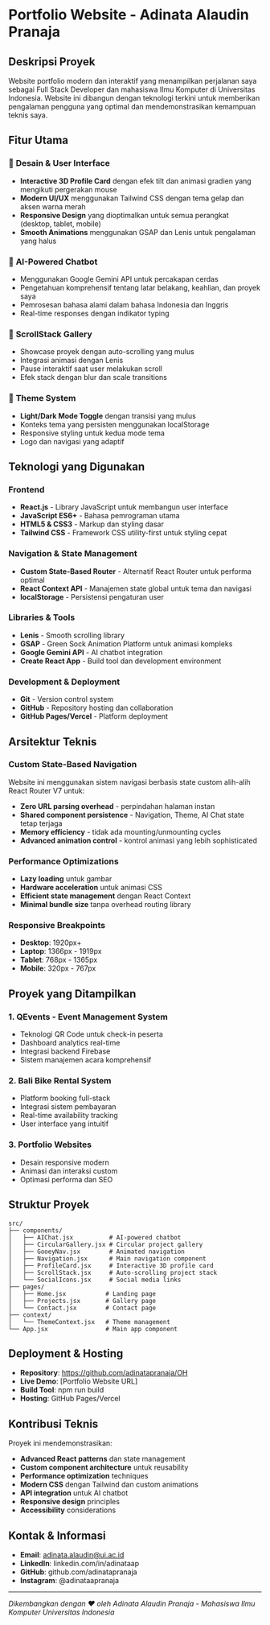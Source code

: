 # Portfolio Website - Adinata Alaudin Pranaja

## Deskripsi Proyek

Website portfolio modern dan interaktif yang menampilkan perjalanan saya sebagai Full Stack Developer dan mahasiswa Ilmu Komputer di Universitas Indonesia. Website ini dibangun dengan teknologi terkini untuk memberikan pengalaman pengguna yang optimal dan mendemonstrasikan kemampuan teknis saya.

## Fitur Utama

### 🎨 **Desain & User Interface**
- **Interactive 3D Profile Card** dengan efek tilt dan animasi gradien yang mengikuti pergerakan mouse
- **Modern UI/UX** menggunakan Tailwind CSS dengan tema gelap dan aksen warna merah
- **Responsive Design** yang dioptimalkan untuk semua perangkat (desktop, tablet, mobile)
- **Smooth Animations** menggunakan GSAP dan Lenis untuk pengalaman yang halus

### 🤖 **AI-Powered Chatbot**
- Menggunakan Google Gemini API untuk percakapan cerdas
- Pengetahuan komprehensif tentang latar belakang, keahlian, dan proyek saya
- Pemrosesan bahasa alami dalam bahasa Indonesia dan Inggris
- Real-time responses dengan indikator typing

### 📱 **ScrollStack Gallery**
- Showcase proyek dengan auto-scrolling yang mulus
- Integrasi animasi dengan Lenis
- Pause interaktif saat user melakukan scroll
- Efek stack dengan blur dan scale transitions

### 🌙 **Theme System**
- **Light/Dark Mode Toggle** dengan transisi yang mulus
- Konteks tema yang persisten menggunakan localStorage
- Responsive styling untuk kedua mode tema
- Logo dan navigasi yang adaptif

## Teknologi yang Digunakan

### **Frontend**
- **React.js** - Library JavaScript untuk membangun user interface
- **JavaScript ES6+** - Bahasa pemrograman utama
- **HTML5 & CSS3** - Markup dan styling dasar
- **Tailwind CSS** - Framework CSS utility-first untuk styling cepat

### **Navigation & State Management**
- **Custom State-Based Router** - Alternatif React Router untuk performa optimal
- **React Context API** - Manajemen state global untuk tema dan navigasi
- **localStorage** - Persistensi pengaturan user

### **Libraries & Tools**
- **Lenis** - Smooth scrolling library
- **GSAP** - Green Sock Animation Platform untuk animasi kompleks
- **Google Gemini API** - AI chatbot integration
- **Create React App** - Build tool dan development environment

### **Development & Deployment**
- **Git** - Version control system
- **GitHub** - Repository hosting dan collaboration
- **GitHub Pages/Vercel** - Platform deployment

## Arsitektur Teknis

### **Custom State-Based Navigation**
Website ini menggunakan sistem navigasi berbasis state custom alih-alih React Router V7 untuk:
- **Zero URL parsing overhead** - perpindahan halaman instan
- **Shared component persistence** - Navigation, Theme, AI Chat state tetap terjaga
- **Memory efficiency** - tidak ada mounting/unmounting cycles
- **Advanced animation control** - kontrol animasi yang lebih sophisticated

### **Performance Optimizations**
- **Lazy loading** untuk gambar
- **Hardware acceleration** untuk animasi CSS
- **Efficient state management** dengan React Context
- **Minimal bundle size** tanpa overhead routing library

### **Responsive Breakpoints**
- **Desktop**: 1920px+
- **Laptop**: 1366px - 1919px
- **Tablet**: 768px - 1365px
- **Mobile**: 320px - 767px

## Proyek yang Ditampilkan

### 1. **QEvents - Event Management System**
- Teknologi QR Code untuk check-in peserta
- Dashboard analytics real-time
- Integrasi backend Firebase
- Sistem manajemen acara komprehensif

### 2. **Bali Bike Rental System**
- Platform booking full-stack
- Integrasi sistem pembayaran
- Real-time availability tracking
- User interface yang intuitif

### 3. **Portfolio Websites**
- Desain responsive modern
- Animasi dan interaksi custom
- Optimasi performa dan SEO

## Struktur Proyek

```
src/
├── components/
│   ├── AIChat.jsx          # AI-powered chatbot
│   ├── CircularGallery.jsx # Circular project gallery
│   ├── GooeyNav.jsx        # Animated navigation
│   ├── Navigation.jsx      # Main navigation component
│   ├── ProfileCard.jsx     # Interactive 3D profile card
│   ├── ScrollStack.jsx     # Auto-scrolling project stack
│   └── SocialIcons.jsx     # Social media links
├── pages/
│   ├── Home.jsx           # Landing page
│   ├── Projects.jsx       # Gallery page
│   └── Contact.jsx        # Contact page
├── context/
│   └── ThemeContext.jsx   # Theme management
└── App.jsx                # Main app component
```

## Deployment & Hosting

- **Repository**: https://github.com/adinatapranaja/OH
- **Live Demo**: [Portfolio Website URL]
- **Build Tool**: npm run build
- **Hosting**: GitHub Pages/Vercel

## Kontribusi Teknis

Proyek ini mendemonstrasikan:
- **Advanced React patterns** dan state management
- **Custom component architecture** untuk reusability
- **Performance optimization** techniques
- **Modern CSS** dengan Tailwind dan custom animations
- **API integration** untuk AI chatbot
- **Responsive design** principles
- **Accessibility** considerations

## Kontak & Informasi

- **Email**: adinata.alaudin@ui.ac.id
- **LinkedIn**: linkedin.com/in/adinataap
- **GitHub**: github.com/adinatapranaja
- **Instagram**: @adinataapranaja

---

*Dikembangkan dengan ❤️ oleh Adinata Alaudin Pranaja - Mahasiswa Ilmu Komputer Universitas Indonesia*
